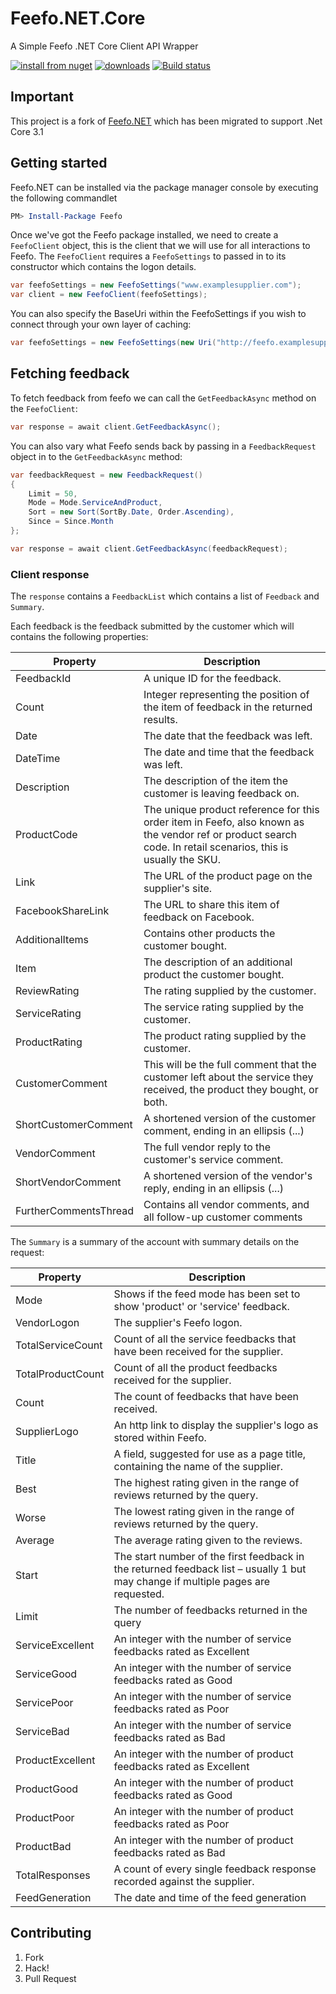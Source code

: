 # Feefo.NET.Core

A Simple Feefo .NET Core Client API Wrapper

[![install from nuget](http://img.shields.io/nuget/v/Feefo.svg?style=flat-square)](https://www.nuget.org/packages/Feefo)
[![downloads](http://img.shields.io/nuget/dt/Feefo.svg?style=flat-square)](https://www.nuget.org/packages/Feefo)
[![Build status](https://ci.appveyor.com/api/projects/status/1pivqncn1tol0xvi/branch/master?svg=true)](https://ci.appveyor.com/project/kevbite/feefo-net/branch/master)

## Important

This project is a fork of [Feefo.NET](https://github.com/kevbite/Feefo.NET) which has been migrated to support .Net Core 3.1

## Getting started

Feefo.NET can be installed via the package manager console by executing the following commandlet

```powershell
PM> Install-Package Feefo
```

Once we've got the Feefo package installed, we need to create a `FeefoClient` object, this is the client that we will use for all interactions to Feefo.
The `FeefoClient` requires a `FeefoSettings` to passed in to its constructor which contains the logon details.

```csharp
var feefoSettings = new FeefoSettings("www.examplesupplier.com");
var client = new FeefoClient(feefoSettings);
```

You can also specify the BaseUri within the FeefoSettings if you wish to connect through your own layer of caching:

```csharp
var feefoSettings = new FeefoSettings(new Uri("http://feefo.examplesupplier.com/feefo/xmlfeed.jsp"), "www.examplesupplier.com");
```

## Fetching feedback

To fetch feedback from feefo we can call the `GetFeedbackAsync` method on the `FeefoClient`:

```csharp
var response = await client.GetFeedbackAsync();
```

You can also vary what Feefo sends back by passing in a `FeedbackRequest` object in to the `GetFeedbackAsync` method:

```csharp
var feedbackRequest = new FeedbackRequest()
{
    Limit = 50,
    Mode = Mode.ServiceAndProduct,
    Sort = new Sort(SortBy.Date, Order.Ascending),
    Since = Since.Month
};

var response = await client.GetFeedbackAsync(feedbackRequest);
```

### Client response

The `response` contains a `FeedbackList` which contains a list of `Feedback` and `Summary`.

Each feedback is the feedback submitted by the customer which will contains the following properties:

| Property              | Description                                                                                                                                                   |
| --------------------- | ------------------------------------------------------------------------------------------------------------------------------------------------------------- |
| FeedbackId            | A unique ID for the feedback.                                                                                                                                 |
| Count                 | Integer representing the position of the item of feedback in the returned results.                                                                            |
| Date                  | The date that the feedback was left.                                                                                                                          |
| DateTime              | The date and time that the feedback was left.                                                                                                                 |
| Description           | The description of the item the customer is leaving feedback on.                                                                                              |
| ProductCode           | The unique product reference for this order item in Feefo, also known as the vendor ref or product search code. In retail scenarios, this is usually the SKU. |
| Link                  | The URL of the product page on the supplier's site.                                                                                                           |
| FacebookShareLink     | The URL to share this item of feedback on Facebook.                                                                                                           |
| AdditionalItems       | Contains other products the customer bought.                                                                                                                  |
| Item                  | The description of an additional product the customer bought.                                                                                                 |
| ReviewRating          | The rating supplied by the customer.                                                                                                                          |
| ServiceRating         | The service rating supplied by the customer.                                                                                                                  |
| ProductRating         | The product rating supplied by the customer.                                                                                                                  |
| CustomerComment       | This will be the full comment that the customer left about the service they received, the product they bought, or both.                                       |
| ShortCustomerComment  | A shortened version of the customer comment, ending in an ellipsis (...)                                                                                      |
| VendorComment         | The full vendor reply to the customer's service comment.                                                                                                      |
| ShortVendorComment    | A shortened version of the vendor's reply, ending in an ellipsis (...)                                                                                        |
| FurtherCommentsThread | Contains all vendor comments, and all follow-up customer comments                                                                                             |

The `Summary` is a summary of the account with summary details on the request:

| Property          | Description                                                                                                                      |
| ----------------- | -------------------------------------------------------------------------------------------------------------------------------- |
| Mode              | Shows if the feed mode has been set to show 'product' or 'service' feedback.                                                     |
| VendorLogon       | The supplier's Feefo logon.                                                                                                      |
| TotalServiceCount | Count of all the service feedbacks that have been received for the supplier.                                                     |
| TotalProductCount | Count of all the product feedbacks received for the supplier.                                                                    |
| Count             | The count of feedbacks that have been received.                                                                                  |
| SupplierLogo      | An http link to display the supplier's logo as stored within Feefo.                                                              |
| Title             | A field, suggested for use as a page title, containing the name of the supplier.                                                 |
| Best              | The highest rating given in the range of reviews returned by the query.                                                          |
| Worse             | The lowest rating given in the range of reviews returned by the query.                                                           |
| Average           | The average rating given to the reviews.                                                                                         |
| Start             | The start number of the first feedback in the returned feedback list – usually 1 but may change if multiple pages are requested. |
| Limit             | The number of feedbacks returned in the query                                                                                    |
| ServiceExcellent  | An integer with the number of service feedbacks rated as Excellent                                                               |
| ServiceGood       | An integer with the number of service feedbacks rated as Good                                                                    |
| ServicePoor       | An integer with the number of service feedbacks rated as Poor                                                                    |
| ServiceBad        | An integer with the number of service feedbacks rated as Bad                                                                     |
| ProductExcellent  | An integer with the number of product feedbacks rated as Excellent                                                               |
| ProductGood       | An integer with the number of product feedbacks rated as Good                                                                    |
| ProductPoor       | An integer with the number of product feedbacks rated as Poor                                                                    |
| ProductBad        | An integer with the number of product feedbacks rated as Bad                                                                     |
| TotalResponses    | A count of every single feedback response recorded against the supplier.                                                         |
| FeedGeneration    | The date and time of the feed generation                                                                                         |

## Contributing

1.  Fork
1.  Hack!
1.  Pull Request
